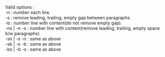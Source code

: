Valid options :  
-n : number each line.  
-s : remove leading, trailing, empty gap between paragraphs.  
-b : number line with content(do not remove empty gap).  
-ns | -n -s : number line with content(remove leading, trailing, empty space b/w paragraphs)  
-sn | -s -n : same as above  
-sb | -s -b : same as above  
-bs | -b -s : same as above  
